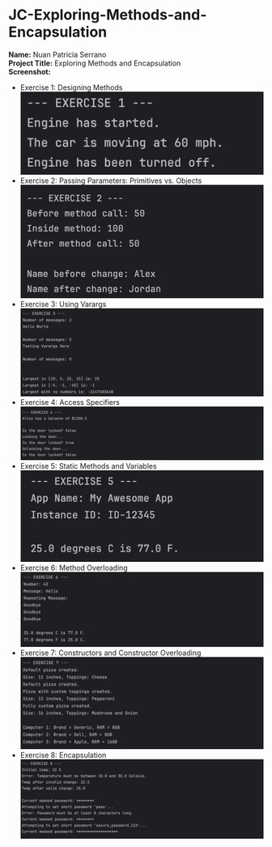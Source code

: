 # JC-Exploring-Methods-and-Encapsulation
**Name:** Nuan Patricia Serrano <br>
**Project Title:** Exploring Methods and Encapsulation<br>
**Screenshot:**
- Exercise 1: Designing Methods <br>
  <img src="r1.png"> <br>
- Exercise 2: Passing Parameters: Primitives vs. Objects <br>
  <img src="r2.png"> <br>
- Exercise 3: Using Varargs <br>
  <img src="r3.png"> <br>
- Exercise 4: Access Specifiers <br>
  <img src="r4.png"> <br>
- Exercise 5: Static Methods and Variables <br>
  <img src="r5.png"> <br>
- Exercise 6: Method Overloading <br>
  <img src="r6.png"> <br>
- Exercise 7: Constructors and Constructor Overloading <br>
  <img src="r7.png"> <br>
- Exercise 8: Encapsulation <br>
  <img src="r8.png"> <br>